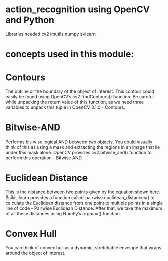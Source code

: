 # action_recognition using OpenCV and Python

Libraries needed
cv2
imutils
numpy
sklearn

# concepts used in this module:

# Contours

The outline or the boundary of the object of interest. This contour could easily be found using OpenCV’s cv2.findContours() function. Be careful while unpacking the return value of this function, as we need three variables to unpack this tuple in OpenCV 3.1.0 - Contours.

# Bitwise-AND

Performs bit-wise logical AND between two objects. You could visually think of this as using a mask and extracting the regions in an image that lie under this mask alone. OpenCV provides cv2.bitwise_and() function to perform this operation - Bitwise AND.

# Euclidean Distance

This is the distance between two points given by the equation shown here. Scikit-learn provides a function called pairwise.euclidean_distances() to calculate the Euclidean distance from one point to multiple points in a single line of code - Pairwise Euclidean Distance. After that, we take the maximum of all these distances using NumPy’s argmax() function.

# Convex Hull

You can think of convex hull as a dynamic, stretchable envelope that wraps around the object of interest.

